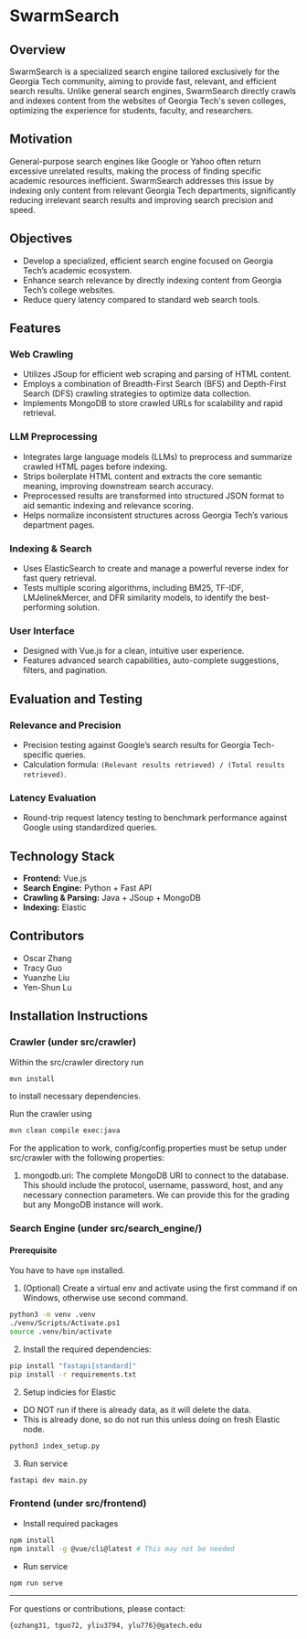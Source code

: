 # SwarmSearch

## Overview

SwarmSearch is a specialized search engine tailored exclusively for the Georgia Tech community, aiming to provide fast, relevant, and efficient search results. Unlike general search engines, SwarmSearch directly crawls and indexes content from the websites of Georgia Tech's seven colleges, optimizing the experience for students, faculty, and researchers.

## Motivation

General-purpose search engines like Google or Yahoo often return excessive unrelated results, making the process of finding specific academic resources inefficient. SwarmSearch addresses this issue by indexing only content from relevant Georgia Tech departments, significantly reducing irrelevant search results and improving search precision and speed.

## Objectives

- Develop a specialized, efficient search engine focused on Georgia Tech’s academic ecosystem.
- Enhance search relevance by directly indexing content from Georgia Tech’s college websites.
- Reduce query latency compared to standard web search tools.

## Features

### Web Crawling

- Utilizes JSoup for efficient web scraping and parsing of HTML content.
- Employs a combination of Breadth-First Search (BFS) and Depth-First Search (DFS) crawling strategies to optimize data collection.
- Implements MongoDB to store crawled URLs for scalability and rapid retrieval.

### LLM Preprocessing

- Integrates large language models (LLMs) to preprocess and summarize crawled HTML pages before indexing.
- Strips boilerplate HTML content and extracts the core semantic meaning, improving downstream search accuracy.
- Preprocessed results are transformed into structured JSON format to aid semantic indexing and relevance scoring.
- Helps normalize inconsistent structures across Georgia Tech’s various department pages.

### Indexing & Search

- Uses ElasticSearch to create and manage a powerful reverse index for fast query retrieval.
- Tests multiple scoring algorithms, including BM25, TF-IDF, LMJelinekMercer, and DFR similarity models, to identify the best-performing solution.

### User Interface

- Designed with Vue.js for a clean, intuitive user experience.
- Features advanced search capabilities, auto-complete suggestions, filters, and pagination.

## Evaluation and Testing

### Relevance and Precision

- Precision testing against Google’s search results for Georgia Tech-specific queries.
- Calculation formula: `(Relevant results retrieved) / (Total results retrieved)`.

### Latency Evaluation

- Round-trip request latency testing to benchmark performance against Google using standardized queries.

## Technology Stack

- **Frontend:** Vue.js
- **Search Engine:** Python + Fast API
- **Crawling & Parsing:** Java + JSoup + MongoDB
- **Indexing:** Elastic

## Contributors

- Oscar Zhang
- Tracy Guo
- Yuanzhe Liu
- Yen-Shun Lu

## Installation Instructions

### Crawler (under src/crawler)

Within the src/crawler directory run

```bash
mvn install
```

to install necessary dependencies.

Run the crawler using

```bash
mvn clean compile exec:java
```

For the application to work, config/config.properties must be setup under src/crawler with the following properties:

1. mongodb.uri: The complete MongoDB URI to connect to the database. This should include the protocol, username, password, host, and any necessary connection parameters. We can provide this for the grading but any MongoDB instance will work.

### Search Engine (under src/search_engine/)

#### Prerequisite

You have to have `npm` installed.

1. (Optional) Create a virtual env and activate using the first command if on Windows, otherwise use second command.

```bash
python3 -m venv .venv
./venv/Scripts/Activate.ps1
source .venv/bin/activate
```

2. Install the required dependencies:

```bash
pip install "fastapi[standard]"
pip install -r requirements.txt
```

2. Setup indicies for Elastic

- DO NOT run if there is already data, as it will delete the data.
- This is already done, so do not run this unless doing on fresh Elastic node.

```bash
python3 index_setup.py
```

3. Run service

```bash
fastapi dev main.py
```

### Frontend (under src/frontend)

- Install required packages

```bash
npm install
npm install -g @vue/cli@latest # This may not be needed
```

- Run service

```
npm run serve
```

---

For questions or contributions, please contact:

`{ozhang31, tguo72, yliu3794, ylu776}@gatech.edu`
